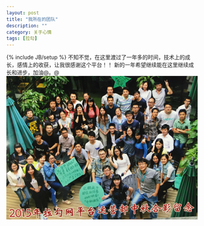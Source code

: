 ```yaml
---
layout: post
title: "我所在的团队"
description: ""
category: 关于心情
tags: [拉勾]
---
```

{% include JB/setup %}
不知不觉，在这里渡过了一年多的时间，技术上的成长，感情上的收获，让我很感谢这个平台！！
新的一年希望继续能在这里继续成长和进步，加油@。@
![平台大合照](../_pic/中秋纪念.jpg)
